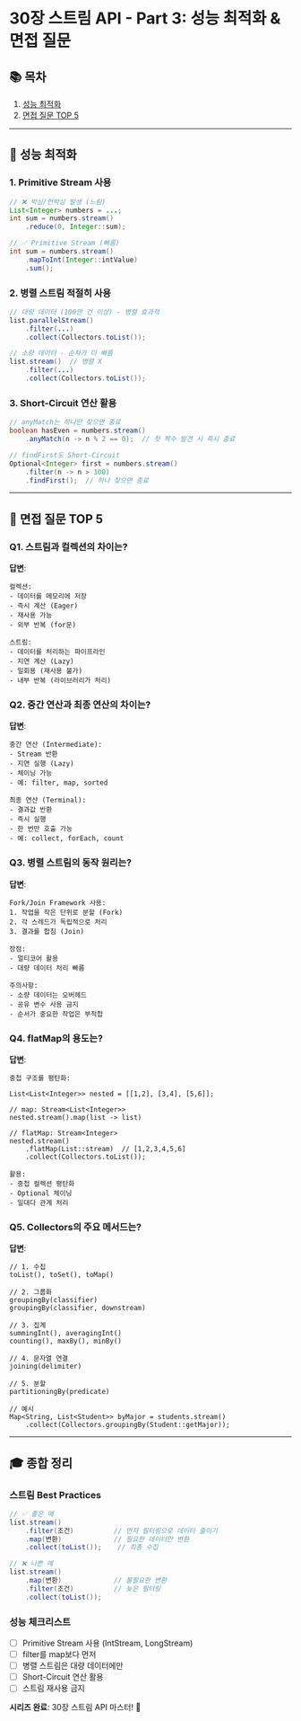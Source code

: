 # 30장 스트림 API - Part 3: 성능 최적화 & 면접 질문

## 📚 목차
1. [성능 최적화](#성능-최적화)
2. [면접 질문 TOP 5](#면접-질문)

---

## 🚀 성능 최적화

### 1. Primitive Stream 사용

```java
// ❌ 박싱/언박싱 발생 (느림)
List<Integer> numbers = ...;
int sum = numbers.stream()
    .reduce(0, Integer::sum);

// ✅ Primitive Stream (빠름)
int sum = numbers.stream()
    .mapToInt(Integer::intValue)
    .sum();
```

### 2. 병렬 스트림 적절히 사용

```java
// 대량 데이터 (100만 건 이상) - 병렬 효과적
list.parallelStream()
    .filter(...)
    .collect(Collectors.toList());

// 소량 데이터 - 순차가 더 빠름
list.stream()  // 병렬 X
    .filter(...)
    .collect(Collectors.toList());
```

### 3. Short-Circuit 연산 활용

```java
// anyMatch는 하나만 찾으면 종료
boolean hasEven = numbers.stream()
    .anyMatch(n -> n % 2 == 0);  // 첫 짝수 발견 시 즉시 종료

// findFirst도 Short-Circuit
Optional<Integer> first = numbers.stream()
    .filter(n -> n > 100)
    .findFirst();  // 하나 찾으면 종료
```

---

## 🎤 면접 질문 TOP 5

### Q1. 스트림과 컬렉션의 차이는?

**답변**:
```
컬렉션:
- 데이터를 메모리에 저장
- 즉시 계산 (Eager)
- 재사용 가능
- 외부 반복 (for문)

스트림:
- 데이터를 처리하는 파이프라인
- 지연 계산 (Lazy)
- 일회용 (재사용 불가)
- 내부 반복 (라이브러리가 처리)
```

### Q2. 중간 연산과 최종 연산의 차이는?

**답변**:
```
중간 연산 (Intermediate):
- Stream 반환
- 지연 실행 (Lazy)
- 체이닝 가능
- 예: filter, map, sorted

최종 연산 (Terminal):
- 결과값 반환
- 즉시 실행
- 한 번만 호출 가능
- 예: collect, forEach, count
```

### Q3. 병렬 스트림의 동작 원리는?

**답변**:
```
Fork/Join Framework 사용:
1. 작업을 작은 단위로 분할 (Fork)
2. 각 스레드가 독립적으로 처리
3. 결과를 합침 (Join)

장점:
- 멀티코어 활용
- 대량 데이터 처리 빠름

주의사항:
- 소량 데이터는 오버헤드
- 공유 변수 사용 금지
- 순서가 중요한 작업은 부적합
```

### Q4. flatMap의 용도는?

**답변**:
```
중첩 구조를 평탄화:

List<List<Integer>> nested = [[1,2], [3,4], [5,6]];

// map: Stream<List<Integer>>
nested.stream().map(list -> list)

// flatMap: Stream<Integer>
nested.stream()
    .flatMap(List::stream)  // [1,2,3,4,5,6]
    .collect(Collectors.toList());

활용:
- 중첩 컬렉션 평탄화
- Optional 체이닝
- 일대다 관계 처리
```

### Q5. Collectors의 주요 메서드는?

**답변**:
```
// 1. 수집
toList(), toSet(), toMap()

// 2. 그룹화
groupingBy(classifier)
groupingBy(classifier, downstream)

// 3. 집계
summingInt(), averagingInt()
counting(), maxBy(), minBy()

// 4. 문자열 연결
joining(delimiter)

// 5. 분할
partitioningBy(predicate)

// 예시
Map<String, List<Student>> byMajor = students.stream()
    .collect(Collectors.groupingBy(Student::getMajor));
```

---

## 🎓 종합 정리

### 스트림 Best Practices

```java
// ✅ 좋은 예
list.stream()
    .filter(조건)          // 먼저 필터링으로 데이터 줄이기
    .map(변환)             // 필요한 데이터만 변환
    .collect(toList());    // 최종 수집

// ❌ 나쁜 예
list.stream()
    .map(변환)             // 불필요한 변환
    .filter(조건)          // 늦은 필터링
    .collect(toList());
```

### 성능 체크리스트

- [ ] Primitive Stream 사용 (IntStream, LongStream)
- [ ] filter를 map보다 먼저
- [ ] 병렬 스트림은 대량 데이터에만
- [ ] Short-Circuit 연산 활용
- [ ] 스트림 재사용 금지

**시리즈 완료**: 30장 스트림 API 마스터! 🎊
